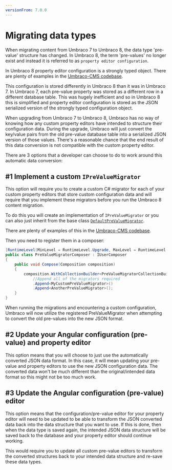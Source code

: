 ```yaml
---
versionFrom: 7.0.0
---
```


# Migrating data types

When migrating content from Umbraco 7 to Umbraco 8, the data type 'pre-value' structure has changed.
In Umbraco 8, the term 'pre-values' no longer exist and instead it is referred to as `property editor configuration`.

In Umbraco 8 property editor configuration is a strongly typed object. There are plenty of examples in the [Umbraco-CMS codebase](https://github.com/umbraco/Umbraco-CMS/blob/v8/dev/src/Umbraco.Web/PropertyEditors/ContentPickerConfiguration.cs).

This configuration is stored differently in Umbraco 8 than it was in Umbraco 7. In Umbraco 7, each pre-value property was stored as a different row in a different database table. This was hugely inefficient and so in Umbraco 8 this is simplified and property editor configuration is stored as the JSON serialized version of the strongly typed configuration object.

When upgrading from Umbraco 7 to Umbraco 8, Umbraco has no way of knowing how any custom property editors have intended to structure their configuration data. During the upgrade, Umbraco will just convert the key/value pairs from the old pre-value database table into a serialized JSON version of those values. There's a reasonable chance that the end result of this data conversion is not compatible with the custom property editor.

There are 3 options that a developer can choose to do to work around this automatic data conversion:

## #1 Implement a custom `IPreValueMigrator`

This option will require you to create a custom C# migrator for each of your custom property editors that store custom configuration data and will require that you implement these migrators before you run the Umbraco 8 content migration.

To do this you will create an implementation of `IPreValueMigrator` or you can also just inherit from the base class [`DefaultPreValueMigrator`](https://github.com/umbraco/Umbraco-CMS/blob/v8/dev/src/Umbraco.Core/Migrations/Upgrade/V_8_0_0/DataTypes/DefaultPreValueMigrator.cs).

There are plenty of examples of this in the [Umbraco-CMS codebase](https://github.com/umbraco/Umbraco-CMS/tree/v8/dev/src/Umbraco.Core/Migrations/Upgrade/V_8_0_0/DataTypes).

Then you need to register them in a composer:

```cs
[RuntimeLevel(MinLevel = RuntimeLevel.Upgrade, MaxLevel = RuntimeLevel.Upgrade)] // only on upgrades
public class PreValueMigratorComposer : IUserComposer
{
    public void Compose(Composition composition)
    {
        composition.WithCollectionBuilder<PreValueMigratorCollectionBuilder>()
            //Append all of the migrators required
            .Append<MyCustomPreValueMigrator>()
            .Append<AnotherPreValueMigrator>();
    }
}
```
When running the migrations and encountering a custom configuration, Umbraco will now utilize the registered PreValueMigrator when attempting to convert the old pre-values into the new JSON format.

## #2 Update your Angular configuration (pre-value) and property editor

This option means that you will choose to just use the automatically converted JSON data format. In this case, it will mean updating your pre-value and property editors to use the new JSON configuration data. The converted data won't be much different than the original/intended data format so this might not be too much work.

## #3 Update the Angular configuration (pre-value) editor

This option means that the configuration/pre-value editor for your property editor will need to be updated to be able to transform the JSON converted data back into the data structure that you want to use. If this is done, then when the data type is saved again, the intended JSON data structure will be saved back to the database and your property editor should continue working.

This would require you to update all custom pre-value editors to transform the converted structures back to your intended data structure and re-save these data types.
